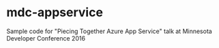 # mdc-appservice
Sample code for "Piecing Together Azure App Service" talk at Minnesota Developer Conference 2016

